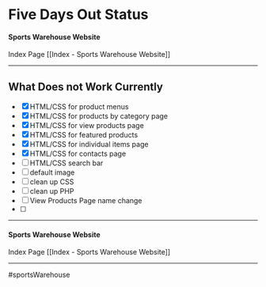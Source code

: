 # Five Days Out Status
#### Sports Warehouse Website
Index Page [[Index - Sports Warehouse Website]]
- - - -
## What Does not Work Currently
- [x] HTML/CSS for product menus
- [x] HTML/CSS for products by category page
- [x] HTML/CSS for view products page
- [x] HTML/CSS for featured products
- [x] HTML/CSS for individual items page
- [x] HTML/CSS for contacts page
- [ ] HTML/CSS search bar
- [ ] default image
- [ ] clean up CSS
- [ ] clean up PHP
- [ ] View Products Page name change
- [ ] 
- - - -
#### Sports Warehouse Website
Index Page [[Index - Sports Warehouse Website]]
- - - -
#sportsWarehouse